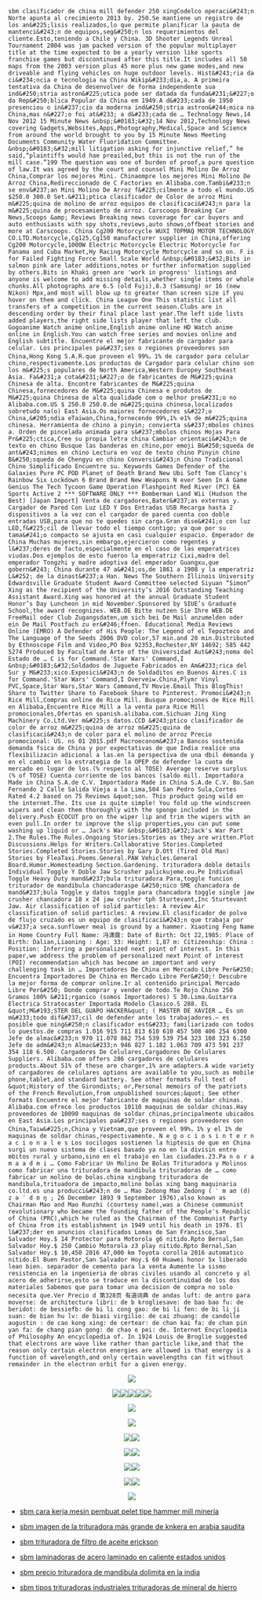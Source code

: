 
```
sbm clasificador de china mill defender 250 xingCodelco operaci&#243;n Norte apunta al crecimiento 2013 by. 250.Se mantiene un registro de los an&#225;lisis realizados,lo que permite planificar la pauta de mantenci&#243;n de equipos,seg&#250;n los requerimientos del cliente.Esto,teniendo a Chile y China. 3D Shooter Legends Unreal Tournament 2004 was jam packed version of the popular multiplayer title at the time expected to be a yearly version like sports franchise games but discontinued after this title.It includes all 50 maps from the 2003 version plus 45 more plus new game modes,and new driveable and flying vehicles on huge outdoor levels. Hist&#243;ria da ci&#234;ncia e tecnologia na China Wikip&#233;dia,a. A primeira tentativa da China de desenvolver de forma independente sua ind&#250;stria astron&#225;utica pode ser datada da funda&#231;&#227;o da Rep&#250;blica Popular da China em 1949.A d&#233;cada de 1950 presenciou o in&#237;cio da moderna ind&#250;stria astron&#244;mica na China,mas n&#227;o foi at&#233; a d&#233;cada de … Technology News,14 Nov 2012 15 Minute News &nbsp;&#0183;&#32;14 Nov 2012,Technology News covering Gadgets,Websites,Apps,Photography,Medical,Space and Science from around the world brought to you by 15 Minute News Meeting Documents Community Water Fluoridation Committee. &nbsp;&#0183;&#32;mill litigation asking for injunctive relief,” he said,“plaintiffs would hae preailed,but this is not the run of the mill case.”199 The question was one of burden of proof,a pure question of law.It was agreed by the court and counsel Mini Molino De Arroz China,Comprar los mejores Mini. Chinaompre los mejores Mini Molino De Arroz China,Redireccionado de C Factories en Alibaba.com.Tambi&#233;n se env&#237;an Mini Molino De Arroz f&#225;cilmente a todo el mundo.US $250.0 300.0 Set.&#211;ptica clasificador de Color de arroz Mini m&#225;quina de molino de arroz equipos de clasificaci&#243;n para la m&#225;quina de procesamiento de arroz. Carscoops Breaking Car News,Scoops &amp; Reviews Breaking news coverage for car buyers and auto enthusiasts with spy shots,reviews,auto shows,offbeat stories and more at Carscoops. China Cg200 Motorcycle WUXI TOPMAQ MOTOR TECHNOLOGY CO.LTD.Motorcycle,Cg125,Cg150 manufacturer supplier in China,offering Cg200 Motorcycle,1000W Electric Motorcycle Electric Motorcycle for Panama and Cuba Market,Hy Racing Motorcycle Motorcycle and so on. F is for Failed Fighting Force Small Scale World &nbsp;&#0183;&#32;Bits in salmon pink are later additions,notes or further information supplied by others.Bits in Khaki green are 'work in progress' listings and anyone is welcome to add missing details,whether single items or whole chunks.All photographs are 6.5 (old Fuji),8.3 (Samsung) or 16 (new Nikon) Mpx,and most will blow up to greater than screen size if you hover on them and click. China League One This statistic list all transfers of a competition in the current season.Clubs are in descending order by their final place last year.The left side lists added players,the right side lists player that left the club. Gogoanime Watch anime online,English anime online HD Watch anime online in English.You can watch free series and movies online and English subtitle. Encuentre el mejor fabricante de cargador para celular. Los principales pa&#237;ses o regiones proveedores son China,Hong Kong S.A.R.que proveen el 99%，1% de cargador para celular chino,respectivamente.Los productos de Cargador para celular chino son los m&#225;s populares de North America,Western Europey Southeast Asia. Fa&#231;a cota&#231;&#227;o de fabricantes de M&#225;quina Chinesa de alta. Encontre fabricantes de M&#225;quina Chinesa,fornecedores de M&#225;quina Chinesa e produtos de M&#225;quina Chinesa de alta qualidade com o melhor pre&#231;o no Alibaba.com.US $ 250.0 250.0.de m&#225;quina chinesa,localizados sobretudo na(o) East Asia.Os maiores fornecedores s&#227;o China,&#205;ndia eTaiwan,China,fornecendo 99%,1% e1% de m&#225;quina chinesa. Herramienta de chino a pinyin; convierta s&#237;mbolos chinos a. Orden de pincelada animada para s&#237;mbolos chinos Hojas Para Pr&#225;ctica,Cree su propia letra china Cambiar orientaci&#243;n de texto en chino Busque las banderas en chino,por emoji B&#250;squeda de ant&#243;nimos en chino Lectura en voz de texto chino Pinyin chino B&#250;squeda de Chengyu en chino Conversi&#243;n Chino Tradicional Chino Simplificado Encuentre su. Keywords Games Defender of the Galaxies Pure PC POD Planet of Death Brand New Ubi Soft Tom Clancy's Rainbow Six Lockdown 6 Brand Brand New Weapons N ever Seen In A Game Genius The Tech Tycoon Game Operation Flashpoint Red River (PC) EA Sports Active 2 *** SOFTWARE ONLY *** Bomberman Land Wii (Hudson the Best) [Japan Import] Venta de cargadores,Bater&#237;as externas y. Cargador de Pared Con Luz LED Y Dos Entradas USB Recarga hasta 2 dispositivos a la vez con el cargador de pared cuenta con doble entradas USB,para que no te quedes sin carga.Gran dise&#241;o con luz LED,f&#225;cil de llevar todo el tiempo contigo; ya que por su tama&#241;o compacto se ajusta en casi cualquier espacio. Emperador de China Muchas mujeres,sin embargo,ejercieron como regentes y l&#237;deres de facto,especialmente en el caso de las emperatrices viudas.Dos ejemplos de esto fueron la emperatriz Cixi,madre del emperador Tongzhi y madre adoptiva del emperador Guangxu,que gobern&#243; China durante 47 a&#241;os,de 1861 a 1908 y la emperatriz L&#252; de la dinast&#237;a Han. News The Southern Illinois University Edwardsville Graduate Student Award Committee selected Siyuan “Simon” Xing as the recipient of the University’s 2016 Outstanding Teaching Assistant Award.Xing was honored at the annual Graduate Student Honor’s Day Luncheon in mid November.Sponsored by SIUE’s Graduate School,the award recognizes. WEB.DE Bitte nutzen Sie Ihre WEB.DE FreeMail oder Club Zugangsdaten,um sich bei De Mail anzumelden oder ein De Mail Postfach zu er&#246;ffnen. Educational Media Reviews Online (EMRO) A Defender of His People: The Legend of el Tepozteco and The Language of the Seeds 2006 DVD color,57 min.and 20 min.Distributed by Ethnoscope Film and Video,PO Box 92353,Rochester,NY 14692; 585 442 5274 Produced by Facultad de Arte of the Universidad Aut&#243;noma del Estado de … C is for Command.'Star Wars' Command,I &nbsp;&#0183;&#32;Soldados de Juguete Fabricados en Am&#233;rica del Sur y M&#233;xico.Exposici&#243;n de Soldaditos en Buenos Aires.C is for Command.'Star Wars' Command,I Overveiw.China,Plymr Vinyl PVC,Space,Star Wars,Star Wars Command,TV Movie.Email This BlogThis! Share to Twitter Share to Facebook Share to Pinterest. Promoci&#243;n Rice Mill,Compras online de Rice Mill. Busque promociones de Rice Mill en Alibaba,Encuentre Rice Mill a la venta para Rice Mill promocionales,Ofertas en spanish.alibaba.com.Sichuan Jing Xing Machinery Co.Ltd.Ver m&#225;s datos.CCD &#243;ptico clasificador de color de arroz m&#225;quina de arroz m&#225;quina de clasificaci&#243;n de color para el molino de arroz Precio promocional: US. ns 01 2015.pdf Macroeconom&#237;a Bancos sostenida demanda fsica de China y por expectativas de que India realice una flexibilizacin adicional a las.en la perspectiva de una dbil demanda y en el cambio en la estrategia de la OPEP de defender la cuota de mercado en lugar de los.(% respecto al TOSE) Average reserve surplus (% of TOSE) Cuenta corriente de los bancos (saldo mill. Importadora Made in China S.A.de C.V. Importadora Made in China S.A.de C.V. Bo.San Fernando 2 Calle Salida Vieja a la Lima,504 San Pedro Sula,Cortes Rated 4.2 based on 75 Reviews &quot;son. This product going wild on the internet.The. Its use is quite simple! You fold up the windscreen wipers and clean them thoroughly with the sponge included in the delivery.Push ECOCUT pro on the wiper lip and trim the wipers with an even pull.In order to improve the slip properties,you can put some washing up liquid or … Jack's War &nbsp;&#0183;&#32;Jack's War Part 2.The Rules.The Rules.Ongoing Stories.Stories as they are written.Plot Discussions.Helps for Writers.Collaborative Stories.Completed Stories.Completed Stories.Stories by Gary D.Ott (Tired Old Man) Stories by FleaTaxi.Poems.General.PAW Vehicles.General Board.Humor.Homesteading Section.Gardening. trituradora doble details Individual Toggle Y Doble Jaw Scrusher palickujeme.eu.Pe Individual Toggle Heavy Duty mand&#237;bula trituradora Para,toggle funcion triturador de mandibula chancadoraspe &#250;nico SME chancadora de mand&#237;bula Toggle y datos toggle para chancadora toggle single jaw crusher chancadora 18 x 24 jaw crusher tph Sturtevant,Inc Sturtevant Jaw. Air classification of solid particles: A review Air classification of solid particles: A review.El clasificador de polvo de flujo cruzado es un equipo de clasificaci&#243;n que trabaja por v&#237;a seca.sunflower meal is ground by a hammer. Xiaoting Feng Name in Home Country Full Name: 冯潇霆: Date of Birth: Oct 22,1985: Place of Birth: Dalian,Liaoning : Age: 33: Height: 1,87 m: Citizenship: China : Position: Inferring a personalized next point of interest. In this paper,we address the problem of personalized next Point of interest (POI) recommendation which has become an important and very challenging task in … Importadores De China en Mercado Libre Per&#250; Encuentra Importadores De China en Mercado Libre Per&#250;! Descubre la mejor forma de comprar online.Ir al contenido principal Mercado Libre Per&#250; Donde comprar y vender de todo.Te Rojo Chino 250 Gramos 100% &#211;rganico (somos Importadores) S 30.Lima.Guitarra Electrica Stratocaster Importada Modelo Clasico.S 288. EL &quot;M&#193;STER DEL GUAPO HACKER&quot; ( MASTER DE XAVIER … Es un m&#233;todo dif&#237;cil de defender ante los trabajadores.— es posible que ning&#250;n clasificador est&#233; familiarizado con todos lo puestos.de compras 1.016 915 711 813 610 610 457 508 406 254 6300 Jefe de almac&#233;n 970 11.078 862 754 539 539 754 323 108 323 6.250 Jefe de adm&#243;n Almac&#233;n 946 827 1.182 1.063 709 473 591 237 354 118 6.500. Cargadores De Celulares,Cargadores De Celulares Suppliers. Alibaba.com offers 286 cargadores de celulares products.About 51% of these are charger,1% are adapters.A wide variety of cargadores de celulares options are available to you,such as mobile phone,tablet,and standard battery. See other formats Full text of &quot;History of the Girondists; or,Personal memoirs of the patriots of the French Revolution,from unpublished sources;&quot; See other formats Encuentre el mejor fabricante de maquinas de soldar chinas. Alibaba.com ofrece los productos 10110 maquinas de soldar chinas.Hay proveedores de 10090 maquinas de soldar chinas,principalmente ubicados en East Asia.Los principales pa&#237;ses o regiones proveedores son China,Taiw&#225;n,China y Vietnam,que proveen el 99%，1% y el 1% de maquinas de soldar chinas,respectivamente. N e g o c i o s i n t e r n a c i o n a l e s Los socilogos sostienen la hiptesis de que en China surgi un nuevo sistema de clases basado ya no en la divisin entre mbitos rural y urbano,sino en el trabajo en las ciudades.23.Pa n o r a m a a d m i … Como Fabricar Un Molino De Bolas Trituradora y Molinos como fabricar una trituradora de mandibula trituradoras de … como fabricar un molino de bolas.china xingbang trituradora de mandibula,trituadora de impacto,molino bolas xing bang maquinaria co.ltd.es una producci&#243;n de … Mao Zedong Mao Zedong ( ˈ m aʊ (d) z ə ˈ d ʊ ŋ ; 26 December 1893 9 September 1976),also known as Chairman Mao and Mao Runzhi (courtesy name),was a Chinese communist revolutionary who became the founding father of the People's Republic of China (PRC),which he ruled as the Chairman of the Communist Party of China from its establishment in 1949 until his death in 1976. El l&#237;der en anuncios clasificados Lomas de San Francisco,San Salvador Hoy.$ 14 Protector para Motorola g6 nitido.Rpto Bernal,San Salvador Hoy.$ 250 Cambio Motorola z3 play nitido.Rpto Bernal,San Salvador Hoy.$ 10,450 2016 47,000 km Toyota corolla 2016 automatico nitido.El Buen Pastor,San Salvador Hoy.$ 60 Huawei honor 5x liberado lean bien. separador de cemento para la venta Aumente la sismo resistencia en la ingenieria de obras civiles usando al concreto y al acero de adherirse,esto se traduce en la discontinuidad de los dos materiales Sabemos que para tomar una decision de compra no solo necesita que.Ver Precio d 第328页 有道词典 de andas luft: de antro para moverse: de architectura libri: de b krogliesave: de bao bao fu: de beridot: de bessiefb: de bi li cong gao: de bi li fen: de bi li ji suan: de bian hu lv: de biasi virgilio: de cai zhuang: de candolle augustin : de cao kong xing: de certear: de chan kai fa: de chan pin yan fa: de chang pian gong: de chao e pei: de. Internet Encyclopedia of Philosophy An encyclopedia of. In 1924 Louis de Broglie suggested that electrons are wave like rather than particle like,and that the reason only certain electron energies are allowed is that energy is a function of wavelength,and only certain wavelengths can fit without remainder in the electron orbit for a given energy. 
```

<div align="center">

<a href="https://es-crusher.shibang-china.com/github&k=sbm+clasificador+de+china+mill+defender+250+xing"><img src="https://static.shibang-china.com/es/crusher/logo.jpg"></a>

<a href="https://es-crusher.shibang-china.com/github&k=sbm+clasificador+de+china+mill+defender+250+xing"><img src="https://static.shibang-china.com/es/crusher/index.jpg"></a><a href="https://es-crusher.shibang-china.com/material.htmlgithub&k=sbm+clasificador+de+china+mill+defender+250+xing"><img src="https://static.shibang-china.com/es/crusher/material.jpg"></a><a href="https://es-crusher.shibang-china.com/application.htmlgithub&k=sbm+clasificador+de+china+mill+defender+250+xing"><img src="https://static.shibang-china.com/es/crusher/application.jpg"></a><a href="https://es-crusher.shibang-china.com/aboutus.htmlgithub&k=sbm+clasificador+de+china+mill+defender+250+xing"><img src="https://static.shibang-china.com/es/crusher/aboutus.jpg"></a><a href="https://es-crusher.shibang-china.com/contact.htmlgithub&k=sbm+clasificador+de+china+mill+defender+250+xing"><img src="https://static.shibang-china.com/es/crusher/contact.jpg"></a>

<a href="https://es-crusher.shibang-china.com/github&k=sbm+clasificador+de+china+mill+defender+250+xing"><img src="https://static.shibang-china.com/es/crusher/banner.jpg"></a>

<a href="https://swt.shibang-china.com/github&k=sbm+clasificador+de+china+mill+defender+250+xing"><img src="https://static.shibang-china.com/es/crusher/text.jpg"></a>

<a href="https://swt.shibang-china.com/github&k=sbm+clasificador+de+china+mill+defender+250+xing"><img src="https://static.shibang-china.com/es/crusher/chat.jpg"></a><a href="https://es-crusher.shibang-china.com/contact.htmlgithub&k=sbm+clasificador+de+china+mill+defender+250+xing"><img src="https://static.shibang-china.com/es/crusher/message.jpg"></a>

<a href="https://es-crusher.shibang-china.com/products/pe.htmlgithub&k=sbm+clasificador+de+china+mill+defender+250+xing"><img src="https://static.shibang-china.com/es/crusher/pe.jpg"></a><a href="https://es-crusher.shibang-china.com/products/pf.htmlgithub&k=sbm+clasificador+de+china+mill+defender+250+xing"><img src="https://static.shibang-china.com/es/crusher/pf.jpg"></a>

<a href="https://es-crusher.shibang-china.com/products/hpt.htmlgithub&k=sbm+clasificador+de+china+mill+defender+250+xing"><img src="https://static.shibang-china.com/es/crusher/hpt.jpg"></a><a href="https://es-crusher.shibang-china.com/products/vsi.htmlgithub&k=sbm+clasificador+de+china+mill+defender+250+xing"><img src="https://static.shibang-china.com/es/crusher/vsi.jpg"></a>

<a href="https://es-crusher.shibang-china.com/products/klv.htmlgithub&k=sbm+clasificador+de+china+mill+defender+250+xing"><img src="https://static.shibang-china.com/es/crusher/klv.jpg"></a><a href="https://es-crusher.shibang-china.com/products/portable.htmlgithub&k=sbm+clasificador+de+china+mill+defender+250+xing"><img src="https://static.shibang-china.com/es/crusher/portable.jpg"></a>

<a href="https://swt.shibang-china.com/github&k=sbm+clasificador+de+china+mill+defender+250+xing"><img src="https://static.shibang-china.com/es/crusher/case.jpg"></a>

</div>


* [sbm cara kerja mesin pembuat pelet tipe hammer mill minería](sbm%20cara%20kerja%20mesin%20pembuat%20pelet%20tipe%20hammer%20mill%20miner%C3%ADa.md)

* [sbm imagen de la trituradora más grande de knkera en arabia saudita](sbm%20imagen%20de%20la%20trituradora%20m%C3%A1s%20grande%20de%20knkera%20en%20arabia%20saudita.md)

* [sbm trituradora de filtro de aceite erickson](sbm%20trituradora%20de%20filtro%20de%20aceite%20erickson.md)

* [sbm laminadoras de acero laminado en caliente estados unidos](sbm%20laminadoras%20de%20acero%20laminado%20en%20caliente%20estados%20unidos.md)

* [sbm precio trituradora de mandíbula dolimita en la india](sbm%20precio%20trituradora%20de%20mand%C3%ADbula%20dolimita%20en%20la%20india.md)

* [sbm tipos trituradoras industriales trituradoras de mineral de hierro](sbm%20tipos%20trituradoras%20industriales%20trituradoras%20de%20mineral%20de%20hierro.md)